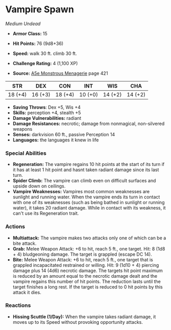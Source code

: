 # Vampire Spawn

*Medium* *Undead*

- **Armor Class:** 15
- **Hit Points:** 76 (9d8+36)
- **Speed:** walk 30 ft. climb 30 ft.

- **Challenge Rating:** 4 (1,100 XP)
- **Source:** [A5e Monstrous Menagerie](https://enpublishingrpg.com/products/level-up-monstrous-menagerie-a5e) page 421

| STR | DEX | CON | INT | WIS | CHA |
| --- | --- | --- | --- | --- | --- |
| 18 (+4) | 16 (+3) | 18 (+4) | 10 (+0) | 14 (+2) | 14 (+2) |

- **Saving Throws**: Dex +5, Wis +4
- **Skills:** perception +4, stealth +5
- **Damage Vulnerabilities:** radiant
- **Damage Resistances:** necrotic; damage from nonmagical, non-silvered weapons
- **Senses:** darkvision 60 ft., passive Perception 14
- **Languages:** the languages it knew in life

### Special Abilities

- **Regeneration:** The vampire regains 10 hit points at the start of its turn if it has at least 1 hit point and hasnt taken radiant damage since its last turn.
- **Spider Climb:** The vampire can climb even on difficult surfaces and upside down on ceilings.
- **Vampire Weaknesses:** Vampires most common weaknesses are sunlight and running water. When the vampire ends its turn in contact with one of its weaknesses (such as being bathed in sunlight or running water), it takes 20 radiant damage. While in contact with its weakness, it can't use its Regeneration trait.

### Actions

- **Multiattack:** The vampire makes two attacks  only one of which can be a bite attack.
- **Grab:** Melee Weapon Attack: +6 to hit, reach 5 ft., one target. Hit: 8 (1d8 + 4) bludgeoning damage. The target is grappled (escape DC 14).
- **Bite:** Melee Weapon Attack: +6 to hit, reach 5 ft., one target that is grappled  incapacitated  restrained  or willing. Hit: 9 (1d10 + 4) piercing damage plus 14 (4d6) necrotic damage. The targets hit point maximum is reduced by an amount equal to the necrotic damage dealt  and the vampire regains this number of hit points. The reduction lasts until the target finishes a long rest. If the target is reduced to 0 hit points by this attack  it dies.

### Reactions

- **Hissing Scuttle (1/Day):** When the vampire takes radiant damage, it moves up to its Speed without provoking opportunity attacks.


